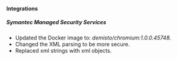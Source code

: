 
#### Integrations
##### Symantec Managed Security Services
- Updated the Docker image to: *demisto/chromium:1.0.0.45748*.
- Changed the XML parsing to be more secure.
- Replaced xml strings with xml objects.

